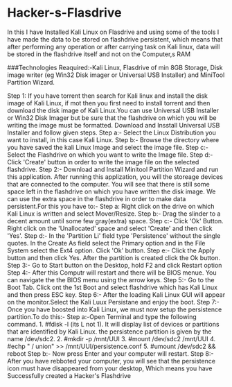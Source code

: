 # Hacker-s-Flasdrive
In this I have Installed Kali Linux on Flasdrive and using some of the tools I have made the data to be stored on flashdrive persistent, 
which means that after performing any operation or after carrying task on Kali linux, data will be stored in the flashdrive itself and not  on the Computer,s RAM

###Technologies Reaquired:-Kali Linux, Flasdrive of min 8GB Storage, Disk image writer (eg Win32 Disk imager or Universal USB Installer) and MiniTool Partition Wizard.

Step 1: If you have torrent then search for Kali linux and install the disk image of Kali Linux, if mot then you first need to install torrent and then download the disk image of Kali Linux.You can use Universal USB Installer or Win32 Disk Imager but be sure that the flashdrive on which you will be writing the image must be formatted. Download and Insstall Universal USB Installer and follow given steps.
              Step a:- Select the Linux Distribution you want to install, in this case Kali Linux.
              Step b:- Browse the directory where you have saved the kali Linux Image and select the image file.
              Step c:- Select the Flashdrive on which you want to write the Image file.
              Step d:-Click 'Create' button in order to write the image file on the selected flashdrive.
Step 2:- Download and Install Minitool Partition Wizard and run this application. After running this applization, you will the storeage devices that are connected to the computer. You will see that there is still some space left in the flashdrive on which you have written the disk image. We can use the extra space in the flashdrive in order to make data persistent.For this you have to:-
              Step a: Right click on the drive on which Kali Linux is written and select Mover/Resize.
              Step b:- Drag the slinder to a decent amount until some few gray(extra) space.
              Step c:- Click 'Ok' Button. Right click on the 'Unallocated' space and select 'Create' and then click 'Yes'.
              Step d:- In the 'Partition Li' field type 'Persistence' without the single quotes. In the Create As field select the 
                        Primary option and in the File System select the Ext4 option. Click 'Ok' button.
              Step e:- Click the Apply button and then click Yes. After the partition is created click the Ok button.
Step 3:- Go to Start button on the Desktop, hold F2 and click Restart option
Step 4:- After this Computr will restart and there will be BIOS menue. You can navigate the the BIOS menu using the arrow keys.
Step 5:- Go to the Boot Tab. Click ont the 1st Boot and select flashdrive which has Kali Linux and then press ESC key.
Step 6:- After the loading Kali Linux GUI will appear on the monitor.Select the Kali Luux Persistane and enjoy the boot.
Step 7:- Once you have boosted into Kali Linux, we must now setup the persistence partition.To do this:-
              Step a:-Open Terminal and type the following command.
              1. #fdisk -l (its L not 1). It will display list of devices or partitions that are identified by Kali Linux.
                 the persistence partition is given by the name /dev/sdc2.
              2. #mkdir -p /mnt/UUI
              3. #mount /dev/sdc2 /mnt/UUI
              4. #echp " / union" >> /mnt/UUI/persistence.conf
              5. #umount /dev/sdc2 && reboot
              Step b:- Now press Enter and your computer will restart.
Step 8:- After you have rebboted your computer, you will see that the persistence icon must have disappeared from your desktop,
Which means you have Successfully created a Hacker's Flashdrive
              
